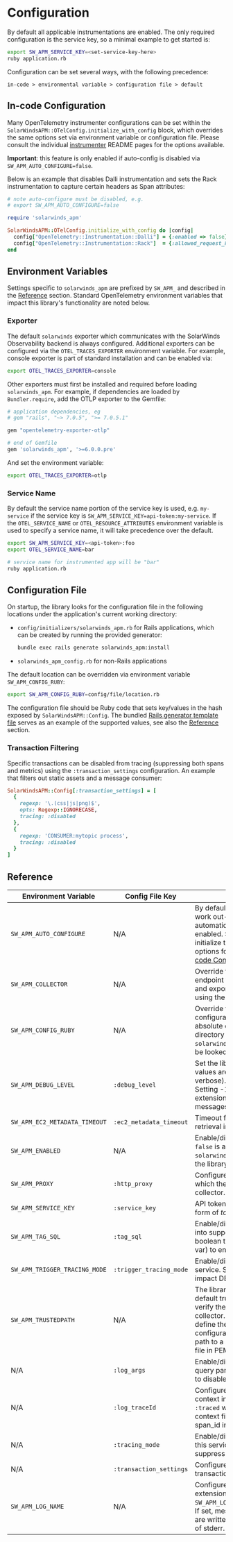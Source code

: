 # Configuration

By default all applicable instrumentations are enabled. The only required configuration is the service key, so a minimal example to get started is:
```bash
export SW_APM_SERVICE_KEY=<set-service-key-here>
ruby application.rb
```

Configuration can be set several ways, with the following precedence:

`in-code > environmental variable > configuration file > default`

## In-code Configuration

Many OpenTelemetry instrumenter configurations can be set within the `SolarWindsAPM::OTelConfig.initialize_with_config` block, which overrides the same options set via environment variable or configuration file. Please consult the individual [instrumenter](https://github.com/open-telemetry/opentelemetry-ruby-contrib/tree/main/instrumentation) README pages for the options available.

**Important**: this feature is only enabled if auto-config is disabled via `SW_APM_AUTO_CONFIGURE=false`.

Below is an example that disables Dalli instrumentation and sets the Rack instrumentation to capture certain headers as Span attributes:
```ruby
# note auto-configure must be disabled, e.g.
# export SW_APM_AUTO_CONFIGURE=false

require 'solarwinds_apm'

SolarWindsAPM::OTelConfig.initialize_with_config do |config|
  config["OpenTelemetry::Instrumentation::Dalli"] = {:enabled => false}
  config["OpenTelemetry::Instrumentation::Rack"]  = {:allowed_request_headers => ['header1', 'header2']}
end
```

## Environment Variables

Settings specific to `solarwinds_apm` are prefixed by `SW_APM_` and described in the [Reference](#reference) section. Standard OpenTelemetry environment variables that impact this library's functionality are noted below.

### Exporter

The default `solarwinds` exporter which communicates with the SolarWinds Observability backend is always configured. Additional exporters can be configured via the `OTEL_TRACES_EXPORTER` environment variable. For example, console exporter is part of standard installation and can be enabled via:

```bash
export OTEL_TRACES_EXPORTER=console
```

Other exporters must first be installed and required before loading `solarwinds_apm`. For example, if dependencies are loaded by `Bundler.require`, add the OTLP exporter to the Gemfile:
```ruby
# application dependencies, eg
# gem "rails", "~> 7.0.5", ">= 7.0.5.1"

gem "opentelemetry-exporter-otlp"

# end of Gemfile
gem 'solarwinds_apm', '>=6.0.0.pre'
```

And set the environment variable:
```bash
export OTEL_TRACES_EXPORTER=otlp
```

### Service Name

By default the service name portion of the service key is used, e.g. `my-service` if the service key is `SW_APM_SERVICE_KEY=api-token:my-service`. If the `OTEL_SERVICE_NAME` or `OTEL_RESOURCE_ATTRIBUTES` environment variable is used to specify a service name, it will take precedence over the default.

```bash
export SW_APM_SERVICE_KEY=<api-token>:foo
export OTEL_SERVICE_NAME=bar

# service name for instrumented app will be "bar"
ruby application.rb
```

## Configuration File

On startup, the library looks for the configuration file in the following locations under the application's current working directory:

* `config/initializers/solarwinds_apm.rb` for Rails applications, which can be created by running the provided generator:
  ```bash
  bundle exec rails generate solarwinds_apm:install
  ```
* `solarwinds_apm_config.rb` for non-Rails applications

The default location can be overridden via environment variable `SW_APM_CONFIG_RUBY`:
```bash
export SW_APM_CONFIG_RUBY=config/file/location.rb
```

The configuration file should be Ruby code that sets key/values in the hash exposed by `SolarWindsAPM::Config`. The bundled [Rails generator template file](https://github.com/solarwinds/apm-ruby/blob/main/lib/rails/generators/solarwinds_apm/templates/solarwinds_apm_initializer.rb) serves as an example of the supported values, see also the [Reference](#reference) section.

### Transaction Filtering

Specific transactions can be disabled from tracing (suppressing both spans and metrics) using the `:transaction_settings` configuration. An example that filters out static assets and a message consumer:
```ruby
SolarWindsAPM::Config[:transaction_settings] = [
  {
    regexp: '\.(css|js|png)$',
    opts: Regexp::IGNORECASE,
    tracing: :disabled
  },
  {
    regexp: 'CONSUMER:mytopic process',
    tracing: :disabled
  }
]
```

## Reference

Environment Variable | Config File Key | Description | Default
-------------------- | --------------- | ----------- | -------
`SW_APM_AUTO_CONFIGURE` | N/A  | By default the library is configured to work out-of-the-box with all automatic instrumentation libraries enabled. Set this to `false` to custom initialize the library with configuration options for instrumentation, see [In-code Configuration](#in-code-configuration) for details. | `true`
`SW_APM_COLLECTOR` | N/A | Override the default collector endpoint to which the library connects and exports data. It should be defined using the format host:port. | `apm.collector.cloud.solarwinds.com:443`
`SW_APM_CONFIG_RUBY` | N/A | Override the default location for the configuration file. This can be an absolute or relative filename, or the directory under which the `solarwinds_apm_config.rb` file would be looked for. | None
`SW_APM_DEBUG_LEVEL` | `:debug_level` | Set the library's logging level, valid values are -1 through 6 (least to most verbose). <br> Setting -1 disables logging from the C extension, and only logs FATAL messages from the library. | 3
`SW_APM_EC2_METADATA_TIMEOUT` | `:ec2_metadata_timeout` | Timeout for AWS IMDS metadata retrieval in milliseconds. | 1000
`SW_APM_ENABLED` | N/A | Enable/disable the library, setting `false` is an alternative to uninstalling `solarwinds_apm` since it will prevent the library from loading. | `true`
`SW_APM_PROXY` | `:http_proxy` | Configure an HTTP proxy through which the library connects to the collector. | None
`SW_APM_SERVICE_KEY` | `:service_key` | API token and service name in the form of _token:service name_, **required**. |
`SW_APM_TAG_SQL` | `:tag_sql` | Enable/disable injecting trace context into supported SQL statements. Set to boolean true or (or string `true` in env var) to enable. | false
`SW_APM_TRIGGER_TRACING_MODE` | `:trigger_tracing_mode` | Enable/disable trigger tracing for the service.  Setting to `disabled` may impact DEM visibility into the service. | `enabled`
`SW_APM_TRUSTEDPATH` | N/A | The library uses the host system's default trusted CA certificates to verify the TLS connection to the collector. To override the default, define the trusted certificate path configuration option with an absolute path to a specific trusted certificate file in PEM format. | None
N/A | `:log_args` | Enable/disable the collection of URL query parameters, set to boolean false to disable. | true
N/A | `:log_traceId` | Configure the insertion of trace context into application logs, setting `:traced` would include the available context fields such as trace_id, span_id into log messages. | `:never`
N/A | `:tracing_mode` | Enable/disable the tracing mode for this service, setting `:disabled` would suppress all trace spans and metrics. | `:enabled`
N/A | `:transaction_settings` | Configure tracing mode per transaction, aka transaction filtering. | None
`SW_APM_LOG_NAME` | N/A | Configure the log file path for the C extension, e.g. `export SW_APM_LOG_NAME=/path/file_path.log`. If set, messages from the C extension are written to the specified file instead of stderr.  | None